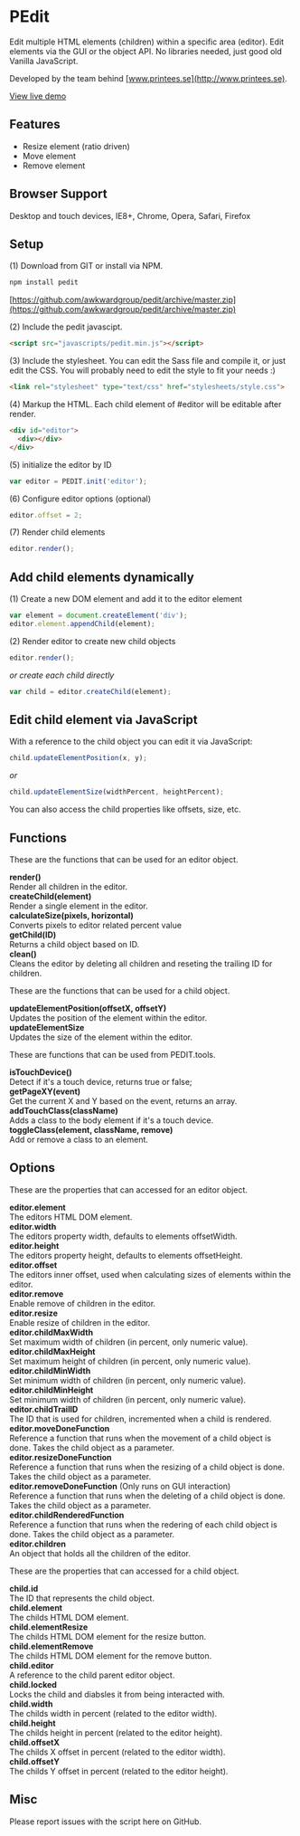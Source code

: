 PEdit
=====
Edit multiple HTML elements (children) within a specific area (editor). Edit elements via the GUI or the object API. No libraries needed, just good old Vanilla JavaScript.

Developed by the team behind [www.printees.se](http://www.printees.se).

[View live demo](http://awkwardcloud.com/pedit/)

## Features
- Resize element (ratio driven)
- Move element
- Remove element

## Browser Support
Desktop and touch devices, IE8+, Chrome, Opera, Safari, Firefox

## Setup
(1) Download from GIT or install via NPM.

```bash
npm install pedit
```

[https://github.com/awkwardgroup/pedit/archive/master.zip](https://github.com/awkwardgroup/pedit/archive/master.zip)

(2) Include the pedit javascipt.

```html
<script src="javascripts/pedit.min.js"></script>
```

(3) Include the stylesheet. You can edit the Sass file and compile it, or just edit the CSS. You will probably need to edit the style to fit your needs :)

```html
<link rel="stylesheet" type="text/css" href="stylesheets/style.css">
```

(4) Markup the HTML. Each child element of #editor will be editable after render.

```html
<div id="editor">
  <div></div>
</div>
````

(5) initialize the editor by ID

```js
var editor = PEDIT.init('editor');
```

(6) Configure editor options (optional)

```js
editor.offset = 2;
```

(7) Render child elements

```js
editor.render();
```

## Add child elements dynamically
(1) Create a new DOM element and add it to the editor element

```js
var element = document.createElement('div');
editor.element.appendChild(element);
```

(2) Render editor to create new child objects<br>

```js
editor.render();
```

_or create each child directly_

```js
var child = editor.createChild(element);
```

## Edit child element via JavaScript
With a reference to the child object you can edit it via JavaScript:

```js
child.updateElementPosition(x, y);
```

_or_

```js
child.updateElementSize(widthPercent, heightPercent);
```

You can also access the child properties like offsets, size, etc.

## Functions
These are the functions that can be used for an editor object.

**render()**<br>
Render all children in the editor.<br>
**createChild(element)**<br>
Render a single element in the editor.<br>
**calculateSize(pixels, horizontal)**<br>
Converts pixels to editor related percent value<br>
**getChild(ID)**<br>
Returns a child object based on ID.<br>
**clean()**<br>
Cleans the editor by deleting all children and reseting the trailing ID for children.

These are the functions that can be used for a child object.

**updateElementPosition(offsetX, offsetY)**<br>
Updates the position of the element within the editor.<br>
**updateElementSize**<br>
Updates the size of the element within the editor.<br>


These are functions that can be used from PEDIT.tools.

**isTouchDevice()**<br>
Detect if it's a touch device, returns true or false;<br>
**getPageXY(event)**<br>
Get the current X and Y based on the event, returns an array.<br>
**addTouchClass(className)**<br>
Adds a class to the body element if it's a touch device.<br>
**toggleClass(element, className, remove)**<br>
Add or remove a class to an element.

## Options
These are the properties that can accessed for an editor object.

**editor.element**<br>
The editors HTML DOM element.<br>
**editor.width**<br>
The editors property width, defaults to elements offsetWidth.<br>
**editor.height**<br>
The editors property height, defaults to elements offsetHeight.<br>
**editor.offset**<br>
The editors inner offset, used when calculating sizes of elements within the editor.<br>
**editor.remove**<br>
Enable remove of children in the editor.<br>
**editor.resize**<br>
Enable resize of children in the editor.<br>
**editor.childMaxWidth**<br>
Set maximum width of children (in percent, only numeric value).<br>
**editor.childMaxHeight**<br>
Set maximum height of children (in percent, only numeric value).<br>
**editor.childMinWidth**<br>
Set minimum width of children (in percent, only numeric value).<br>
**editor.childMinHeight**<br>
Set minimum width of children (in percent, only numeric value).<br>
**editor.childTrailID**<br>
The ID that is used for children, incremented when a child is rendered.<br>
**editor.moveDoneFunction**<br>
Reference a function that runs when the movement of a child object is done. Takes the child object as a parameter.<br>
**editor.resizeDoneFunction**<br>
Reference a function that runs when the resizing of a child object is done. Takes the child object as a parameter.<br>
**editor.removeDoneFunction** (Only runs on GUI interaction)<br>
Reference a function that runs when the deleting of a child object is done. Takes the child object as a parameter.<br>
**editor.childRenderedFunction**<br>
Reference a function that runs when the redering of each child object is done. Takes the child object as a parameter.<br>
**editor.children**<br>
An object that holds all the children of the editor.

These are the properties that can accessed for a child object.

**child.id**<br>
The ID that represents the child object.<br>
**child.element**<br>
The childs HTML DOM element.<br>
**child.elementResize**<br>
The childs HTML DOM element for the resize button.<br>
**child.elementRemove**<br>
The childs HTML DOM element for the remove button.<br>
**child.editor**<br>
A reference to the child parent editor object.<br>
**child.locked**<br>
Locks the child and diabsles it from being interacted with.<br>
**child.width**<br>
The childs width in percent (related to the editor width).<br>
**child.height**<br>
The childs height in percent (related to the editor height).<br>
**child.offsetX**<br>
The childs X offset in percent (related to the editor width).<br>
**child.offsetY**<br>
The childs Y offset in percent (related to the editor height).

## Misc
Please report issues with the script here on GitHub.
